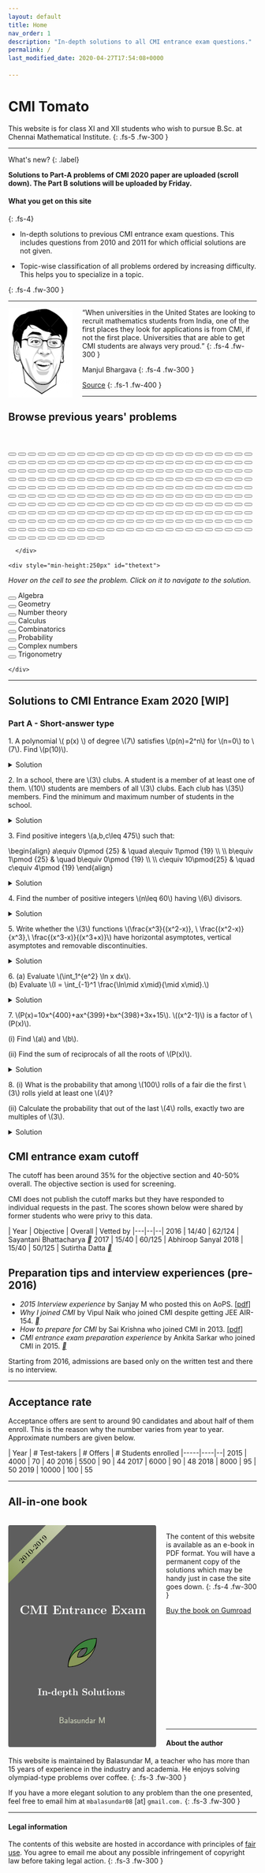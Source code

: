 ```yaml
---
layout: default
title: Home
nav_order: 1
description: "In-depth solutions to all CMI entrance exam questions."
permalink: /
last_modified_date: 2020-04-27T17:54:08+0000

---
```



# CMI Tomato

This website is for class XI and XII students who wish to pursue B.Sc. at Chennai Mathematical Institute.
{: .fs-5 .fw-300 }

---

What's new?
{: .label}

<p>
<b>Solutions to Part-A problems of CMI 2020 paper are uploaded (scroll down). The Part B solutions will be uploaded by Friday.</b>
</p>





#### What you get on this site
{: .fs-4}

- In-depth solutions to previous CMI entrance exam questions. This includes questions from 2010 and 2011 for which official solutions are not given.

- Topic-wise classification of all problems ordered by increasing difficulty. This helps you to specialize in a topic.

<!--
- Practice questions that are in a similar vein as the entrance exam questions.
-->
{: .fs-4 .fw-300 }



---
<img src="/assets/images/manjul_bhargava.png" style="float:left;margin-right:20px;width=50px"/>

<q>When universities in the United States are looking to recruit mathematics students
from India, one of the first places they look for applications is from CMI, if not the first place. Universities that are able to get CMI students are always very proud.</q>
{: .fs-4 .fw-300 }





Manjul Bhargava
{: .fs-4 .fw-300 }

[Source](https://www.youtube.com/watch?v=FsdZLme1fj0&t=2870s)
{: .fs-1 .fw-400  }

---


<!--
      <button class="button button2" onclick="location.href='/docs/algebra/solvability/#integers-in-a-function-range';" onmouseover = "display('A01_2010')"></button>
-->


<div id="palette1">
<h2>Browse previous years' problems</h2>

<br>

  <div class="palette">
      <div class="palette-keys">



<button class="button trigonometry" onclick="location.href='/docs/trigonometry/#an-easy-problem';" onmouseover = "display('A1_2010')"></button>
<button class="button algebra" onclick="location.href='/docs/algebra/polynomials/#parity-of-a-polynomial';" onmouseover = "display('A2_2010')"></button>
<button class="button calculus" onclick="location.href='/docs/calculus/limits/#vanilla-application-of-lhospital';" onmouseover = "display('A3_2010')"></button>
<button class="button combinatorics" onclick="location.href='/docs/combinatorics/#progression-of-squares';" onmouseover = "display('A4_2010')"></button>
<button class="button numbers" onclick="location.href='/docs/number_theory/modulo_arithmetic/#fermats-little-theorem';" onmouseover = "display('A5_2010')"></button>
<button class="button combinatorics" onclick="location.href='/docs/combinatorics/#easy-induction';" onmouseover = "display('A6_2010')"></button>
<button class="button algebra" onclick="location.href='/docs/algebra/solvability/#symmetric-log-reciprocals';" onmouseover = "display('A7_2010')"></button>
<button class="button combinatorics" onclick="location.href='/docs/combinatorics/#pigeon-hole-principle';" onmouseover = "display('A8_2010')"></button>
<button class="button algebra" onclick="location.href='/docs/algebra/polynomials/#repeated-roots';" onmouseover = "display('A9_2010')"></button>
<button class="button trigonometry" onclick="location.href='/docs/trigonometry/#trignometric-triangle-inequality';" onmouseover = "display('A10_2010')"></button>
<button class="button numbers" onclick="location.href='/docs/geometry/number_theory/irrationality/#rationality-preserving-operations';" onmouseover = "display('A11_2010')"></button>
<button class="button geometry" onclick="location.href='/docs/geometry/triangles/#rhombus-within-a-triangle';" onmouseover = "display('A12_2010')"></button>
<button class="button complex" onclick="location.href='/docs/complex_numbers/#power-of-a-complex-number';" onmouseover = "display('A13_2010')"></button>
<button class="button white"></button>
<button class="button numbers" onclick="location.href='/docs/number_theory/modulo_arithmetic/#pigeon-hole-principle';" onmouseover = "display('B1_2010')"></button>
<button class="button geometry" onclick="location.href='/docs/geometry/triangles/#midpoint-of-a-median';" onmouseover = "display('B2_2010')"></button>
<button class="button combinatorics" onclick="location.href='/docs/combinatorics/#just-count';" onmouseover = "display('B3_2010')"></button>
<button class="button geometry" onclick="location.href='/docs/geometry/triangles/#rational-triangle';" onmouseover = "display('B4_2010')"></button>
<button class="button calculus" onclick="location.href='/docs/calculus/integrals/#a-perplexing-integral';" onmouseover = "display('B5_2010')"></button>
<button class="button geometry" onclick="location.href='/docs/geometry/circles/#intersecting-circles';" onmouseover = "display('B6_2010')"></button>
<button class="button geometry" onclick="location.href='/docs/geometry/coordinate_system/#line-passing-through-an-ap';" onmouseover = "display('B7_2010')"></button>
<button class="button blank"></button>
<button class="button blank"></button>
<button class="button blank"></button>
<button class="button blank"></button>
<button class="button blank"></button>
<button class="button combinatorics" onclick="location.href='/docs/combinatorics/#letter-arrangement';" onmouseover = "display('A1_2011')"></button>
<button class="button geometry" onclick="location.href='/docs/geometry/triangles/#a-chord-within-a-rectangle';" onmouseover = "display('A2_2011')"></button>
<button class="button trigonometry" onclick="location.href='/docs/trigonometry/#intersection-of-a-line-and-periodic-function-ii';" onmouseover = "display('A3_2011')"></button>
<button class="button algebra" onclick="location.href='/docs/algebra/binomial/#am-gm-inequality';" onmouseover = "display('A4_2011')"></button>
<button class="button calculus" onclick="location.href='/docs/calculus/derivatives/#differentiable-piece-function';" onmouseover = "display('A5_2011')"></button>
<button class="button algebra" onclick="location.href='/docs/algebra/polynomials/#roots-of-a-quadratic';" onmouseover = "display('A6_2011')"></button>
<button class="button algebra" onclick="location.href='/docs/algebra/polynomials/#01-polynomial';" onmouseover = "display('A7_2011')"></button>
<button class="button blank"></button>
<button class="button blank"></button>
<button class="button blank"></button>
<button class="button blank"></button>
<button class="button blank"></button>
<button class="button blank"></button>
<button class="button white"></button>
<button class="button combinatorics" onclick="location.href='/docs/combinatorics/#handshake-party';" onmouseover = "display('B1_2011')"></button>
<button class="button algebra" onclick="location.href='/docs/algebra/binomial/#largest-coefficient';" onmouseover = "display('B2_2011')"></button>
<button class="button numbers" onclick="location.href='/docs/number_theory/prime_factorization/#six-consecutive-numbers';" onmouseover = "display('B3_2011')"></button>
<button class="button combinatorics" onclick="location.href='/docs/combinatorics/#serendipitous-sum';" onmouseover = "display('B4_2011')"></button>
<button class="button algebra" onclick="location.href='/docs/algebra/polynomials/#degree-constraint-on-the-polynomial';" onmouseover = "display('B5_2011')"></button>
<button class="button combinatorics" onclick="location.href='/docs/combinatorics/#impossible-solid';" onmouseover = "display('B6_2011')"></button>
<button class="button calculus" onclick="location.href='/docs/calculus/integrals/#volume-of-a-cave';" onmouseover = "display('B7_2011')"></button>
<button class="button algebra" onclick="location.href='/docs/algebra/polynomials/#only-one-real-root';" onmouseover = "display('B8_2011')"></button>
<button class="button calculus" onclick="location.href='/docs/calculus/derivatives/#rolles-theorem-ii';" onmouseover = "display('B9_2011')"></button>
<button class="button numbers" onclick="location.href='/docs/number_theory/prime_factorization/#two-variables-one-equation';" onmouseover = "display('B10_2011')"></button>
<button class="button calculus" onclick="location.href='/docs/calculus/limits/#surjective-if-and-only-if-injective';" onmouseover = "display('B11_2011')"></button>
<button class="button geometry" onclick="location.href='/docs/geometry/circles/#an-old-russian-problem';" onmouseover = "display('B12_2011')"></button>
<button class="button trigonometry" onclick="location.href='/docs/trigonometry/#intersection-of-a-line-and-periodic-function-i';" onmouseover = "display('A1_2012')"></button>
<button class="button calculus" onclick="location.href='/docs/calculus/derivatives/#rolles-theorem-i';" onmouseover = "display('A2_2012')"></button>
<button class="button numbers" onclick="location.href='/docs/geometry/number_theory/irrationality/#irrational-fraction';" onmouseover = "display('A3_2012')"></button>
<button class="button calculus" onclick="location.href='/docs/calculus/limits/#lhospital-again';" onmouseover = "display('A4_2012')"></button>
<button class="button probability" onclick="location.href='/docs/probability/#tinkus-chocolate';" onmouseover = "display('A5_2012')"></button>
<button class="button blank"></button>
<button class="button blank"></button>
<button class="button blank"></button>
<button class="button blank"></button>
<button class="button blank"></button>
<button class="button blank"></button>
<button class="button blank"></button>
<button class="button blank"></button>
<button class="button white"></button>
<button class="button algebra" onclick="location.href='/docs/algebra/polynomials/#find-a-rational-polynomial-with-a-given-a-root';" onmouseover = "display('B1_2012')"></button>
<button class="button geometry" onclick="location.href='/docs/geometry/triangles/#midpoints-of-a-quadrilateral';" onmouseover = "display('B2_2012')"></button>
<button class="button combinatorics" onclick="location.href='/docs/combinatorics/#intersection-family';" onmouseover = "display('B3_2012')"></button>
<button class="button calculus" onclick="location.href='/docs/calculus/integrals/#riemann-sum';" onmouseover = "display('B4_2012')"></button>
<button class="button complex" onclick="location.href='/docs/complex_numbers/#trigonometric-values-via-complex-numbers';" onmouseover = "display('B5_2012')"></button>
<button class="button geometry" onclick="location.href='/docs/geometry/triangles/#matching-pairs-of-points';" onmouseover = "display('B6_2012')"></button>
<button class="button numbers" onclick="location.href='/docs/number_theory/modulo_arithmetic/#pigeon-hole-on-pairs';" onmouseover = "display('B7_2012')"></button>
<button class="button algebra" onclick="location.href='/docs/algebra/polynomials/#polynomial-that-gives-only-prime-powers';" onmouseover = "display('B8_2012')"></button>
<button class="button combinatorics" onclick="location.href='/docs/combinatorics/#function-composition';" onmouseover = "display('B9_2012')"></button>
<button class="button blank"></button>
<button class="button blank"></button>
<button class="button blank"></button>
<button class="button calculus" onclick="location.href='/docs/calculus/derivatives/#one-to-one-i';" onmouseover = "display('A1_2013')"></button>
<button class="button calculus" onclick="location.href='/docs/calculus/derivatives/#continuity';" onmouseover = "display('A2_2013')"></button>
<button class="button geometry" onclick="location.href='/docs/geometry/circles/#circumcenter-and-orthocenter';" onmouseover = "display('A3_2013')"></button>
<button class="button algebra" onclick="location.href='/docs/algebra/polynomials/#sum-of-squares-polynomial';" onmouseover = "display('A4_2013')"></button>
<button class="button combinatorics" onclick="location.href='/docs/combinatorics/#seating-boys-and-girls';" onmouseover = "display('A5_2013')"></button>
<button class="button calculus" onclick="location.href='/docs/calculus/integrals/#vanilla-integrals';" onmouseover = "display('A6_2013')"></button>
<button class="button complex" onclick="location.href='/docs/complex_numbers/#complex-triangle';" onmouseover = "display('A7_2013')"></button>
<button class="button probability" onclick="location.href='/docs/probability/#sampling-a-quadratic';" onmouseover = "display('A8_2013')"></button>
<button class="button calculus" onclick="location.href='/docs/calculus/derivatives/#rolles-theorem-iii';" onmouseover = "display('A9_2013')"></button>
<button class="button calculus" onclick="location.href='/docs/calculus/derivatives/#asymptotes-of-a-function';" onmouseover = "display('A10_2013')"></button>
<button class="button blank"></button>
<button class="button blank"></button>
<button class="button blank"></button>
<button class="button white"></button>
<button class="button geometry" onclick="location.href='/docs/geometry/triangles/#isoceles-triangle';" onmouseover = "display('B1_2013')"></button>
<button class="button geometry" onclick="location.href='/docs/geometry/coordinate_system/#find-a-curve-given-the-tangent';" onmouseover = "display('B2_2013')"></button>
<button class="button numbers" onclick="location.href='/docs/number_theory/prime_factorization/#prime-factorization-and-perfect-squares-again';" onmouseover = "display('B3_2013')"></button>
<button class="button algebra" onclick="location.href='/docs/algebra/polynomials/#polynomials-that-exponentiate';" onmouseover = "display('B4_2013')"></button>
<button class="button calculus" onclick="location.href='/docs/calculus/derivatives/#span-of-the-a-function';" onmouseover = "display('B5_2013')"></button>
<button class="button combinatorics" onclick="location.href='/docs/combinatorics/#difference-equations-iii';" onmouseover = "display('B6_2013')"></button>
<button class="button blank"></button>
<button class="button blank"></button>
<button class="button blank"></button>
<button class="button blank"></button>
<button class="button blank"></button>
<button class="button blank"></button>
<button class="button numbers" onclick="location.href='/docs/geometry/number_theory/irrationality/#summations';" onmouseover = "display('A1_2014')"></button>
<button class="button calculus" onclick="location.href='/docs/calculus/integrals/#convergence-of-etextquadratic';" onmouseover = "display('A2_2014')"></button>
<button class="button calculus" onclick="location.href='/docs/calculus/derivatives/#differentiability-i';" onmouseover = "display('A3_2014')"></button>
<button class="button geometry" onclick="location.href='/docs/geometry/coordinate_system/#tangent-to-a-cubic';" onmouseover = "display('A4_2014')"></button>
<button class="button probability" onclick="location.href='/docs/probability/#vertex-in-a-polygon';" onmouseover = "display('A5_2014')"></button>
<button class="button numbers" onclick="location.href='/docs/number_theory/prime_factorization/#prime-factorization-and-divisibility';" onmouseover = "display('A6_2014')"></button>
<button class="button calculus" onclick="location.href='/docs/calculus/derivatives/#application-of-rolle's-theorem';" onmouseover = "display('A7_2014')"></button>
<button class="button algebra" onclick="location.href='/docs/algebra/polynomials/#find-the-remainders';" onmouseover = "display('A8_2014')"></button>
<button class="button complex" onclick="location.href='/docs/complex_numbers/#maximum-and-minimum-of-an-average';" onmouseover = "display('A9_2014')"></button>
<button class="button geometry" onclick="location.href='/docs/geometry/triangles/#triangle-construction';" onmouseover = "display('A10_2014')"></button>
<button class="button geometry" onclick="location.href='/docs/geometry/circles/#cyclic-polygon';" onmouseover = "display('A11_2014')"></button>
<button class="button calculus" onclick="location.href='/docs/calculus/derivatives/#longest-diagonal-in-a-box';" onmouseover = "display('A12_2014')"></button>
<button class="button blank"></button>
<button class="button white"></button>
<button class="button geometry" onclick="location.href='/docs/geometry/coordinate_system/#mix-a-sin-and-a-circle';" onmouseover = "display('B1_2014')"></button>
<button class="button numbers" onclick="location.href='/docs/geometry/number_theory/irrationality/#a-polynomial-integer';" onmouseover = "display('B2_2014')"></button>
<button class="button combinatorics" onclick="location.href='/docs/combinatorics/#count-the-number-of-functions';" onmouseover = "display('B3_2014')"></button>
<button class="button calculus" onclick="location.href='/docs/calculus/integrals/#differentiability-challenge';" onmouseover = "display('B4_2014')"></button>
<button class="button algebra" onclick="location.href='/docs/algebra/polynomials/#difference-equations';" onmouseover = "display('B5_2014')"></button>
<button class="button geometry" onclick="location.href='/docs/geometry/circles/#quadrilateral-with-circles';" onmouseover = "display('B6_2014')"></button>
<button class="button blank"></button>
<button class="button blank"></button>
<button class="button blank"></button>
<button class="button blank"></button>
<button class="button blank"></button>
<button class="button blank"></button>
<button class="button algebra" onclick="location.href='/docs/algebra/solvability/#charity';" onmouseover = "display('A1_2015')"></button>
<button class="button combinatorics" onclick="location.href='/docs/combinatorics/#ordered-binary-strings';" onmouseover = "display('A2_2015')"></button>
<button class="button numbers" onclick="location.href='/docs/number_theory/gcd/#magic-number';" onmouseover = "display('A3_2015')"></button>
<button class="button calculus" onclick="location.href='/docs/calculus/derivatives/#double-derivatives';" onmouseover = "display('A4_2015')"></button>
<button class="button algebra" onclick="location.href='/docs/algebra/polynomials/#polynomial-with-positive-coefficients';" onmouseover = "display('A5_2015')"></button>
<button class="button geometry" onclick="location.href='/docs/geometry/coordinate_system/#circles-with-pythagoras';" onmouseover = "display('A6_2015')"></button>
<button class="button algebra" onclick="location.href='/docs/algebra/binomial/#coefficient-ratio';" onmouseover = "display('A7_2015')"></button>
<button class="button combinatorics" onclick="location.href='/docs/combinatorics/#number-plates';" onmouseover = "display('A8_2015')"></button>
<button class="button trigonometry" onclick="location.href='/docs/trigonometry/#a-saw-tooth-function';" onmouseover = "display('A9_2015')"></button>
<button class="button complex" onclick="location.href='/docs/complex_numbers/#roots-of-unity-i';" onmouseover = "display('A10_2015')"></button>
<button class="button probability" onclick="location.href='/docs/probability/#conditional-probability';" onmouseover = "display('A11_2015')"></button>
<button class="button blank"></button>
<button class="button blank"></button>
<button class="button white"></button>
<button class="button calculus" onclick="location.href='/docs/calculus/limits/#polynomial-and-limits';" onmouseover = "display('B1_2015')"></button>
<button class="button algebra" onclick="location.href='/docs/algebra/binomial/#points-on-a-sphere';" onmouseover = "display('B2_2015')"></button>
<button class="button numbers" onclick="location.href='/docs/number_theory/prime_factorization/#when-is-a2-a-divisible-by-10000';" onmouseover = "display('B3_2015')"></button>
<button class="button calculus" onclick="location.href='/docs/calculus/integrals/#slowing-slope-changing-function';" onmouseover = "display('B4_2015')"></button>
<button class="button numbers" onclick="location.href='/docs/number_theory/gcd/#euclidean-algorithm';" onmouseover = "display('B5_2015')"></button>
<button class="button geometry" onclick="location.href='/docs/geometry/circles/#straight-edge-with-circle';" onmouseover = "display('B6_2015')"></button>
<button class="button blank"></button>
<button class="button blank"></button>
<button class="button blank"></button>
<button class="button blank"></button>
<button class="button blank"></button>
<button class="button blank"></button>
<button class="button combinatorics" onclick="location.href='/docs/combinatorics/#logical-puzzle';" onmouseover = "display('A1_2016')"></button>
<button class="button algebra" onclick="location.href='/docs/algebra/solvability/#gdp-vs-per-capita-gdp';" onmouseover = "display('A2_2016')"></button>
<button class="button numbers" onclick="location.href='/docs/number_theory/gcd/#totient-function';" onmouseover = "display('A3_2016')"></button>
<button class="button combinatorics" onclick="location.href='/docs/combinatorics/#count-the-steps';" onmouseover = "display('A4_2016')"></button>
<button class="button trigonometry" onclick="location.href='/docs/trigonometry/#use-of-telescoping';" onmouseover = "display('A5_2016')"></button>
<button class="button calculus" onclick="location.href='/docs/calculus/derivatives/#irrationality-and-continuity';" onmouseover = "display('A6_2016')"></button>
<button class="button numbers" onclick="location.href='/docs/number_theory/gcd/#gcd-application';" onmouseover = "display('A7_2016')"></button>
<button class="button algebra" onclick="location.href='/docs/algebra/polynomials/#integer-valued-polynomials';" onmouseover = "display('A8_2016')"></button>
<button class="button calculus" onclick="location.href='/docs/calculus/derivatives/#continuity-on-tangents-and-secants';" onmouseover = "display('A9_2016')"></button>
<button class="button geometry" onclick="location.href='/docs/geometry/triangles/#triangle-with-segments';" onmouseover = "display('A10_2016')"></button>
<button class="button blank"></button>
<button class="button blank"></button>
<button class="button blank"></button>
<button class="button white"></button>
<button class="button probability" onclick="location.href='/docs/probability/#test-preparation';" onmouseover = "display('B1_2016')"></button>
<button class="button geometry" onclick="location.href='/docs/geometry/coordinate_system/#circle-touching-a-parabola';" onmouseover = "display('B2_2016')"></button>
<button class="button calculus" onclick="location.href='/docs/calculus/integrals/#definite-integral';" onmouseover = "display('B3_2016')"></button>
<button class="button combinatorics" onclick="location.href='/docs/combinatorics/#pairwise-sums-of-a-set';" onmouseover = "display('B4_2016')"></button>
<button class="button algebra" onclick="location.href='/docs/algebra/polynomials/#given-the-remainders-find-the-polynomials';" onmouseover = "display('B5_2016')"></button>
<button class="button numbers" onclick="location.href='/docs/number_theory/prime_factorization/#primes-in-an-algebraic-equation-';" onmouseover = "display('B6_2016')"></button>
<button class="button blank"></button>
<button class="button blank"></button>
<button class="button blank"></button>
<button class="button blank"></button>
<button class="button blank"></button>
<button class="button blank"></button>
<button class="button geometry" onclick="location.href='/docs/geometry/circles/#circle-inside-a-triangle-inside-a-circle';" onmouseover = "display('A1_2017')"></button>
<button class="button combinatorics" onclick="location.href='/docs/combinatorics/#distribute-oranges-in-boxes';" onmouseover = "display('A2_2017')"></button>
<button class="button calculus" onclick="location.href='/docs/calculus/integrals/#sweep-volume';" onmouseover = "display('A3_2017')"></button>
<button class="button numbers" onclick="location.href='/docs/number_theory/gcd/#sample-a-divisor';" onmouseover = "display('A4_2017')"></button>
<button class="button algebra" onclick="location.href='/docs/algebra/polynomials/#roots-of-a-quartic-polynomial';" onmouseover = "display('A5_2017')"></button>
<button class="button calculus" onclick="location.href='/docs/calculus/derivatives/#inflection-point';" onmouseover = "display('A6_2017')"></button>
<button class="button calculus" onclick="location.href='/docs/calculus/integrals/#absolute-integrals';" onmouseover = "display('A7_2017')"></button>
<button class="button algebra" onclick="location.href='/docs/algebra/solvability/#solutions-to-simultaneous-equations';" onmouseover = "display('A8_2017')"></button>
<button class="button calculus" onclick="location.href='/docs/calculus/limits/#smallest-prime-factor-function';" onmouseover = "display('A9_2017')"></button>
<button class="button calculus" onclick="location.href='/docs/calculus/limits/#continuity-of-two-functions';" onmouseover = "display('A10_2017')"></button>
<button class="button blank"></button>
<button class="button blank"></button>
<button class="button blank"></button>
<button class="button white"></button>
<button class="button trigonometry" onclick="location.href='/docs/trigonometry/#roots-of-unity-to-rescue';" onmouseover = "display('B1_2017')"></button>
<button class="button geometry" onclick="location.href='/docs/geometry/coordinate_system/#intersecting-planes';" onmouseover = "display('B2_2017')"></button>
<button class="button calculus" onclick="location.href='/docs/calculus/derivatives/#strange-question';" onmouseover = "display('B3_2017')"></button>
<button class="button numbers" onclick="location.href='/docs/number_theory/modulo_arithmetic/#perfect-square-in-a-sequence';" onmouseover = "display('B4_2017')"></button>
<button class="button combinatorics" onclick="location.href='/docs/combinatorics/#coloring-integers';" onmouseover = "display('B5_2017')"></button>
<button class="button geometry" onclick="location.href='/docs/geometry/triangles/#square-inside-a-hexagon';" onmouseover = "display('B6_2017')"></button>
<button class="button blank"></button>
<button class="button blank"></button>
<button class="button blank"></button>
<button class="button blank"></button>
<button class="button blank"></button>
<button class="button blank"></button>
<button class="button geometry" onclick="location.href='/docs/geometry/circles/#progression-of-circles';" onmouseover = "display('A1_2018')"></button>
<button class="button algebra" onclick="location.href='/docs/algebra/solvability/#integers-in-a-function-range';" onmouseover = "display('A2_2018')"></button>
<button class="button algebra" onclick="location.href='/docs/algebra/solvability/#solving-a-cubic-root-equation';" onmouseover = "display('A3_2018')"></button>
<button class="button calculus" onclick="location.href='/docs/calculus/integrals/#a-routine-substitution';" onmouseover = "display('A4_2018')"></button>
<button class="button numbers" onclick="location.href='/docs/number_theory/modulo_arithmetic/#difference-of-squares';" onmouseover = "display('A5_2018')"></button>
<button class="button complex" onclick="location.href='/docs/complex_numbers/#counting-roots-in-a-quadrant';" onmouseover = "display('A6_2018')"></button>
<button class="button algebra" onclick="location.href='/docs/algebra/polynomials/#find-the-possible-coefficients-given-the-roots';" onmouseover = "display('A7_2018')"></button>
<button class="button geometry" onclick="location.href='/docs/geometry/triangles/#non-congruent-triangles-with-fixed-perimeter';" onmouseover = "display('A8_2018')"></button>
<button class="button algebra" onclick="location.href='/docs/algebra/polynomials/#recursive-polynomial';" onmouseover = "display('A9_2018')"></button>
<button class="button trigonometry" onclick="location.href='/docs/trigonometry/#repeated-saw-tooth';" onmouseover = "display('A10_2018')"></button>
<button class="button blank"></button>
<button class="button blank"></button>
<button class="button blank"></button>
<button class="button white"></button>
<button class="button combinatorics" onclick="location.href='/docs/combinatorics/#smart-induction';" onmouseover = "display('B1_2018')"></button>
<button class="button algebra" onclick="location.href='/docs/algebra/solvability/#solve-pxqx--1';" onmouseover = "display('B2_2018')"></button>
<button class="button combinatorics" onclick="location.href='/docs/combinatorics/#function-on-integers';" onmouseover = "display('B3_2018')"></button>
<button class="button geometry" onclick="location.href='/docs/geometry/triangles/#segments-inside-a-triangle';" onmouseover = "display('B4_2018')"></button>
<button class="button combinatorics" onclick="location.href='/docs/combinatorics/#combinations-with-gaps';" onmouseover = "display('B5_2018')"></button>
<button class="button numbers" onclick="location.href='/docs/number_theory/gcd/#carrom-board-math';" onmouseover = "display('B6_2018')"></button>
<button class="button blank"></button>
<button class="button blank"></button>
<button class="button blank"></button>
<button class="button blank"></button>
<button class="button blank"></button>
<button class="button blank"></button>
<button class="button numbers" onclick="location.href='/docs/number_theory/prime_factorization/#number-of-divisors';" onmouseover = "display('A1_2019')"></button>
<button class="button calculus" onclick="location.href='/docs/calculus/derivatives/#a-simple-substitution';" onmouseover = "display('A2_2019')"></button>
<button class="button calculus" onclick="location.href='/docs/calculus/derivatives/#maximize-area-of-a-rectangle';" onmouseover = "display('A3_2019')"></button>
<button class="button combinatorics" onclick="location.href='/docs/combinatorics/#sum-of-a-finite-series';" onmouseover = "display('A4_2019')"></button>
<button class="button probability" onclick="location.href='/docs/probability/#squares-on-a-chessboard';" onmouseover = "display('A5_2019')"></button>
<button class="button numbers" onclick="location.href='/docs/number_theory/modulo_arithmetic/#is-a-square';" onmouseover = "display('A6_2019')"></button>
<button class="button combinatorics" onclick="location.href='/docs/combinatorics/#broken-calculator';" onmouseover = "display('A7_2019')"></button>
<button class="button combinatorics" onclick="location.href='/docs/combinatorics/#first-ascent';" onmouseover = "display('A8_2019')"></button>
<button class="button calculus" onclick="location.href='/docs/calculus/limits/#limit-of-a-log-of-an-exponent';" onmouseover = "display('A9_2019')"></button>
<button class="button calculus" onclick="location.href='/docs/calculus/integrals/#continuity-based-on-integral-conditions';" onmouseover = "display('A10_2019')"></button>
<button class="button blank"></button>
<button class="button blank"></button>
<button class="button blank"></button>
<button class="button white"></button>
<button class="button combinatorics" onclick="location.href='/docs/combinatorics/#count-the-number-of-functions-ii';" onmouseover = "display('B1_2019')"></button>
<button class="button complex" onclick="location.href='/docs/complex_numbers/#counting-the-roots-outside-a-disk';" onmouseover = "display('B2_2019')"></button>
<button class="button calculus" onclick="location.href='/docs/calculus/integrals/#routine-definite-integral-in-disguise';" onmouseover = "display('B3_2019')"></button>
<button class="button geometry" onclick="location.href='/docs/geometry/circles/#interior-point-in-a-parallelogram';" onmouseover = "display('B4_2019')"></button>
<button class="button trigonometry" onclick="location.href='/docs/trigonometry/#geometric-interpretation-of-algebraic-expressions';" onmouseover = "display('B5_2019')"></button>
<button class="button calculus" onclick="location.href='/docs/calculus/integrals/#leibniz-rule';" onmouseover = "display('B6_2019')"></button>
<button class="button blank"></button>
<button class="button blank"></button>
<button class="button blank"></button>
<button class="button blank"></button>
<button class="button blank"></button>
<button class="button blank"></button>


      </div>
  </div>

<p>


    <div style="min-height:250px" id="thetext">

<i>Hover on the cell to see the problem. Click on it to navigate to the solution.</i><br>

<button class="button algebra"></button> Algebra <br>
<button class="button geometry"></button> Geometry <br>
<button class="button numbers"></button> Number theory <br>
<button class="button calculus"></button> Calculus<br>
<button class="button combinatorics"></button> Combinatorics <br>
<button class="button probability"></button> Probability <br>
<button class="button complex"></button> Complex numbers <br>
<button class="button trigonometry"></button> Trigonometry<br>

    </div>
</p>

</div>


<hr>



## Solutions to CMI Entrance Exam 2020 [WIP]

### Part A - Short-answer type

<p>
1. A polynomial \( p(x) \) of degree \(7\) satisfies \(p(n)=2^n\) for \(n=0\) to \(7\).  Find \(p(10)\).
</p>

<details><summary>Solution</summary>

<p>
Let us define the <i>binomial polynomial</i> \( \binom{x}{k} \) as follows:

\[ \binom{x}{k} := \frac{1}{k!} \times x\times (x-1)\times\cdots(x-(k-1)) \]

for \( k>0 \) and 1 for \( k=0 \). Now consider the 7-degree polynomial \( g(x) \) defined as:

\[ g(x) := \binom{x}{0} + \binom{x}{1} +\cdots + \binom{x}{7} \]

The value of \( g(x) \) is same as \( p(x) \) for \(x=0\) to \(7\). Recall that if two \(n\)-degree polynomials agree on \(n+1\) points they must be identical. So, \( g(x) = p(x) \).

\begin{align}
p(10) & = g(10) = \binom{10}{0} + \binom{10}{1} +\cdots + \binom{10}{7} \\
& =\: 2^{10} - \left[ \binom{10}{8} +\binom{10}{9}+ \binom{10}{10} \right] \\
& =\: 2^{10} - \left( 45+10+1\right) \\
& = 968
\end{align}

</p>

</details>



<p>
2. In a school, there are \(3\) clubs. A student is a member of at least one of them. \(10\) students are members of all \(3\) clubs. Each club has \(35\) members. Find the minimum and maximum number of students in the school.
</p>

<details><summary>Solution</summary>
<p>
Let us split the students into three categories:

<ul>
<li><i>A-members:</i> Students who belong to one club.</li>
<li><i>B-members:</i> Students who belong to two clubs.</li>
<li><i>C-members:</i> Students who belong to three clubs.</li>
</ul>

</p>

<p>
Each club has 35 slots out of which C-members take up 10 slots. The remaining 25 slots in each club
have be to filled with either A or B-members.
</p>

<p>
<i>Maxima. </i> In order to maximize the number of students we pick only A members. So 75 A-members fill up the remaining slots.
The total number of students is then 85.
</p>


<p>
<i>Minima. </i> There are 75 remaining slots. Each B-student fills up two slots, so there must be at least one A-member. Notice that three B-members
can fill up 2 slots of each club. So, 36 B-members can fill up 24 of the remaining slots in each club. The remaining empty slots can be filled up by one B-member
and one A-member. So we have 10 C-members, 37 B-members and 1 A-member in all the clubs. In total there are 48 students.
</p>

</details>





<p>
3. Find positive integers \(a,b,c\leq 475\) such that:
</p>

<p>
\begin{align}
a\equiv 0\pmod {25} & \quad a\equiv 1\pmod {19} \\ \\
b\equiv 1\pmod {25} & \quad b\equiv 0\pmod {19} \\ \\
c\equiv 10\pmod{25} & \quad c\equiv 4\pmod {19}
\end{align}
</p>


<details><summary>Solution</summary>

<div style="margin-top:10px; margin-bottom: 10px; padding: 10px; border: 1px solid #cce ; border-radius: 4px;">

<h3>Background: Chinese remainder theorem (CRT)</h3>

<p>
We want to find a \(p\) such that:

\begin{align}
p \equiv p_{1} &\: \left(\bmod\; n_{1}\right) \\
p \equiv p_{2} &\: \left(\bmod\; n_{2}\right)
\end{align}

where \(n_{1}\) and \(n_{2}\) are coprime.

Bezout's theorem proves the existence of two integers \(m_{1}\) and \(m_{2}\) such that:

\[ m_{1} n_{1}+m_{2} n_{2}=1 \]

The integers \(m_{1}\) and \(m_{2}\) can be found by the extended Euclidean algorithm.

A solution is given by

\[ p=p_{1} m_{2} n_{2}+p_{2} m_{1} n_{1} \]

Further, the solution is unique modulo \(n_1n_2\).
</p>
</div>

The numbers 25 and 19 are co-prime and we can apply CRT directly to our problem.

\[ -3\times 25 + 4\times 19 = 1 \]

So we have:

\begin{align}
n_1 &= 25 &  n_2 &= 19 \\
m_1 &= -3 &  m_2 &= 4
\end{align}

We apply the formula to get the values of \(a,b\) and \(c\).

\begin{align}
a &= 0\times 76 + 1 \times -75 = -75 = 400 \pmod{475} \\
b &= 1\times 76 + 0 \times -75 = 76  \\
c &= 10\times 76 + 4 \times -75 = 460 \pmod{475}
\end{align}

</details>


<p>
4. Find the number of positive integers \(n\leq 60\) having \(6\) divisors.
</p>

<details><summary>Solution</summary>
<p>
Suppose the prime factorization of \(n\) is \(p_1^{a_1}p_2^{a_2}\cdots p_k^{a_k}\), then \(n\) has \( (a_1+1)(a_2+1)\cdots (a_k+1) \) factors. If \(n\)
has six factors, its prime factorizaton must be of the form \(p_1p_2^{2}\). There are eight numbers less than 60 that satisfy this condition:
</p>

<p>
\[ 2\cdot3^2, 2\cdot 5^2, 3\cdot2^2, 5\cdot 2^2, 5\cdot 3^2, 7\cdot 2^2, 11\cdot 2^2 \mbox{ and } 13\cdot 2^2 \]
</p>

</details>






<!--
<b>2</b> | - | - | \\(2\cdot 3^2\\) | \\(2\cdot 5^2\\) |  |   |
<b>3</b> | \\(3\cdot 2^2\\)| - |  |  |  |
-->





<p>
5. Write whether the \(3\) functions \(\frac{x^3}{(x^2-x)}, \ \frac{(x^2-x)}{x^3},\ \frac{(x^3-x)}{(x^3+x)}\) have horizontal asymptotes, vertical asymptotes and removable discontinuities.
</p>


<details><summary>Solution</summary>




<div style="margin-top:10px; margin-bottom: 10px; padding: 10px; border: 1px solid #cce ; border-radius: 4px;">

<h4>How to find a horizontal asymptote?</h4>

Let us consider the case when the given function is of the form:

\[ f(x) = \frac{a_1x^m+a_2x^{m-1}+\cdots+a_m}{b_1x^n+b_2x^{n-1}+\cdots+b_n} \]

<ul>
<li>If \(m> n\), then there is no horizontal asymptote. </li>
<li>If \(m< n\), then \(y=0\) a horizontal asymptote. </li>
<li>If \(m=n\), then \(y=a_1/b_1\) a horizontal asymptote.</li>
</ul>
</div>


We can apply this directly to the given functions. The first function has no horizontal asymptotes. The second and third functions have
\(y=0\) and \(y=1\) as their horizontal asymptotes, respectively.

<div style="margin-top:10px; margin-bottom: 10px; padding: 10px; border: 1px solid #cce ; border-radius: 4px;">
<h4>How to find a vertical asymptote?</h4>
Vertical asymptotes occur at those points where the denominator is zero and the numerator is non-zero.
</div>

<p>
The first two functions have \(x=1\) and \(x=0\) as their vertical asymptotes. The denominator is always positive for the third function, so there
are no vertical asymptotes for this function.
</p>

<h4>Removable discontinuities</h4>
<p>
In all the functions, the term \(x\) can be factored out from the numerator and the denominator.
Hence, \(x=0\) is a removable discontinuity for all the functions.
</p>


</details>



<p>
6. (a) Evaluate \(\int_1^{e^2} \ln x dx\). <br>
(b) Evaluate \(I = \int_{-1}^1 \frac{\ln\mid x\mid}{\mid x\mid}.\)
</p>

<details><summary>Solution</summary>

<p>
(a)
\begin{align}
\int_1^{e^2} \ln x \: \mbox{d}x &= x\ln x - x \rvert_{1}^{e^2}   \\
&= [e^2\ln e - e^2] -[ 1\ln 1 - 1]  \\
&= e^2+1
\end{align}
</p>

<p>
(b) Since \(|x| = |-x|\), we have:

\begin{align}
\frac{I}{2} &=  \int_{0}^1 \frac{\ln x}{x} \mbox{d}x \\
&= \left. \frac{(\ln x)^2}{2} \right \rvert_{0}^{1} \\
&= \frac{(\ln 1)^2}{2} - \frac{ (\ln 0)^2 }{2}  \\
&=0-\infty \\
\therefore I &= -\infty
\end{align}




</p>



</details>


<p>
7. \(P(x)=10x^{400}+ax^{399}+bx^{398}+3x+15\).
\((x^2-1)\) is a factor of \(P(x)\).
</p>

<p>
(i) Find \(a\) and \(b\).
</p>

<p>
(ii) Find the sum of reciprocals of all the roots of \(P(x)\).
</p>


<details><summary>Solution</summary>

<p>
(i) Since \((x^2-1)\) is a factor of \(P(x)\), we must have \( P(1)=P(-1)=0\).  We get two equations:

\begin{align}
P(1) = 10 + a + b + 3 + 15 = 0 \\
P(-1) = 10 - a + b - 3 + 15 = 0
\end{align}

By solving the above equations we get \(a=-3\) and \(b=-25\).
</p>


<p>
(ii) By Vieta's formulas, only the ultimate and the penunltimate coefficents matter. The sum turns out to be \(-1/5\).
</p>

</details>






<p>
8. (i) What is the probability that among \(100\) rolls of a fair die the first \(3\) rolls yield at least one \(4\)?
</p>

<p>
(ii) Calculate the probability that out of the last \(4\) rolls, exactly two are multiples of \(3\).
</p>

<details><summary>Solution</summary>

<p>
(i) The probability that none of the first three rolls have a 4 is \( (5/6)^3 \). So the required probability is \(1 - (5/6)^3\).
</p>

<p></p>

<p>
(ii) Let \(S\) be the number of ways in which four rolls can have exactly two multiples of 3. The required probability \(P\) is then \(S/6^4\).
</p>

<p> Let us calculate \(S\). Two positions can be picked in \( \binom{4}{2} \)
ways. These two positions can have either a 3 or a 6. So the favorable positions can be filled in \( \binom{4}{2}\times 2^2 \) ways. The other two positions can have either 1, 2, 4 or 6. So they
can be filled in \( 4^2\) ways. Hence we have:

\[ P = \frac{  \binom{4}{2}\times 4 \times 4 \times 4  }{6^4} = \frac{2}{3}^3 = \frac{8}{27} \]

</p>

</details>


<!--

### Part B - Subjective questions


<p>
1. We have four cyclic points \(A\), \(B\), \(C\) and \(D\). \(AC\) and \(BD\) are  the diameters of the circle.
\(AB =12 \)cm and \(BC = 5\)cm. \(P\) is a point on the arc joining \(A\) & \(B\) which does not contain \(C\) and \(D\).
\(AP = a\), \(BP = b\), \(CP = c\) and \(DP = d\).  Find \(\frac {a+b}{c+d}\)  and  \(\frac {a-b}{d-c}\).
</p>


<p style="text-align:center;">
<img src="/assets/images/ptolemy_cmi_admission_2020.svg">
</p>

<details><summary>Solution</summary>

<p>Since \(AC\) and \(DB\) are diameters, \( \angle ABC \) and \( \angle DAB \) must be right angles. Hence, \(ABCD\) is a rectangle with
a diagonal whose length is 13 cm.</p>



<p>
Applying Ptolemy's theorem to trapezoids \(APBC\) and \(APBD\), we get the following two equations, respectively.
</p>

<p>
\begin{align}
12c = 13b + 5a \\
12d = 13a + 5b
\end{align}
</p>

Adding the two equations, we get \( 12(c+d) = 18(a+b) \).

\[ \boxed{  \frac{a+b}{c+d} = \frac{2}{3}  } \]

Since \(DB\) is a diameter, \( \angle DPB = 90^\circ \). Similarly, since \(AC\) is a diameter, \(\angle APC=90^\circ \). Applying Pythagoras
theorem to triangles \(DPB\) and \(APC\) we get:


\begin{align}
b^2 + d^2 = 13^2 \\
a^2 + c^2 = 13^2
\end{align}


\begin{align}
a^2 - b^2 &= d^2 - c^2 \\
(a+b)(a-b) &= (d-c)(d+c) \\\\
\frac{a-b}{d-c} &= \frac{c+d}{a+b}
\end{align}



\[ \boxed{ \frac{a-b}{d-c} = \frac{3}{2} } \]


</details>




<p>
2. (i) Let \(z=e^{\frac{2i\pi}{n}}\) where \(n\geq 2\) is a positive integer. Prove that \(\sum_{k=0}^{n-1}z^k=0.\)
</p>




<details><summary>Solution</summary>

<p>
Since \(z^n=1\), we have \(z^n-1=0\).
</p>

<p>
\[ z^n-1 = (z^{n-1} + z^{n-2} + \cdots + 1)(z-1) = 0 \]
</p>

<p>For \(n\geq 2 \), \(z\neq 1\). So the first factor must be zero. This proves the statement.
</p>
</details>



<p>
2. (ii) Prove that \(\cos 1^\circ + \cos 41^\circ + \cos 81^\circ + \cdots + \cos 321^\circ = 0\)
</p>


<details><summary>Solution</summary>

<p>
\begin{align}
A &:= \cos 1^\circ + \cos 41^\circ + \cos 81^\circ + \cdots + \cos 321^\circ \\
B &:= \sin 1^\circ + \sin 41^\circ + \sin 81^\circ + \cdots + \sin 321^\circ \\
\end{align}
</p>


<p>
Notice that \(40^\circ=2\pi/9\). Let \( \theta = 1^\circ = \pi/180 \). Then:
</p>

<p>
\[ A+iB = e^{i\theta} \left( \sum_{k=0}^{8} e^{ \frac{2\pi i}{9}k } \right) \]
</p>

<p>
From problem 2(i), we know that RHS of the above equation is zero. Since \(A\) and \(B\) are real numbers, both of
them must be individually zero. In particular, \(A=0\), which proves the statement.
</p>


</details>






<p>
3. A Spider is moving along the curve \(y=x^3\) in the positive \(x-\)direction. It moves along the curve with a constant speed of \(10\) cm per second.
The spider has woven a web that connects it to the origin. The strand connecting it to the origin is taut. Find the rate of increase of the length of
the strand when \(x=\frac{1}{2}\).
</p>

<p style="text-align:center;">
<img src="/assets/images/cubic_curve.svg">
</p>


<details><summary>Solution</summary>
Let \(v_x\) and \(v_y\) define the horizontal and vertical components of the velocity of the spider. Since the speed of the spider is constant we have:

\[ \sqrt{v_x^2 + v_y^2} = 10 \mbox{ cm/s} \]


\begin{align}
y &= x^3 \\
\frac{dy}{dt} &= 3x^2 \frac{dx}{dt} \\
v_y &= 3x^2 v_x
\end{align}

When the spider is at \(x=1/2\), we have \( v_y = 3v_x/4 \). Since the speed is constant:

\begin{align}
\sqrt{ v_x^2 + \frac{9v_x^2}{16}  }  &= 10\\
\sqrt{ \frac{25v_x^2}{16} }  &= 10 \\
\frac{5v_x}{4} &= 10 \\
v_x &= 8 \mbox{ cm/s} \\
v_y &= 3v_x/4  = 6 \mbox{ cm/s}
\end{align}

We know the velocity at \(x=1/2\). Let us calculate \(dl/dt\), the rate of increase of the strand length at that moment.

\begin{align}
l  &= \sqrt{ x^2 + y^2 } \\
\frac{dl}{dt} &= \frac{1}{2\sqrt{ x^2 + y^2 }} \left(  2x\frac{dx}{dt} + 2y\frac{dy}{dt}  \right) \\\\
&= \frac{1}{\sqrt{ (1/2)^2 + (1/8)^2 }} \left(  \frac{1}{2}\cdot 8  +  \frac{1}{8} \cdot 6  \right) \\\\
&= \frac{4+3/4}{ \sqrt{\frac{1}{2^2}+\frac{1}{8^2}} } \\
&= \frac{38}{\sqrt{17}}\\
\frac{dl}{dt}&\approx 9.2 \mbox{ cm/s}
\end{align}
</details>



<p>
4. i) A continuous function \(f(x)\) has the property that \(f(x^2)=f(x)^2.\) If the domain of \(f\) is \([0,1]\) and \(f(0)\neq 0,\) then show that \(f\) is unique and find \(f.\)
</p>

<details><summary>Solution</summary>

<p>
Since \(f(0)\) is non-zero, \(f(0)=f(0)^2 \implies f(0)=1\). Since \(f(x) = f(\sqrt{x})^2 \), the range of \(f\) is non-negative.
We will show that \(f(x)=1\).
</p>

<p>
Let \(p\in (0,1)\) be an arbitrary point and \(f(p) = q\).

\begin{align}
f(p^2) &= f(p)^2 = q^2 \\
f(p^4) &= q^4 \\
&\vdots \\
f(p^{2^n}) &= q^{2^n}
\end{align}

Since \(|p|< 1\) the  sequence \({p^{2^n}}\) converges to 0 as \(n\rightarrow \infty\). Since the function is continuous:

\[ f(0) = 1 = \lim_{n\rightarrow \infty} q^{2^n} \]

The sequence \(q^{2^n}\)  must converge to 1. This is possible only if \(q=1\). By continuity, \(f(1)=1\) too.
Therefore, the conditions imply that \(f\) is unique and that \(f(x)=1\).

</p>

</details>



<p>
ii) Consider the same property of \(f,\) but the domain of the function being \((0,\infty).\) Show that either \(f(x)=0\ \forall x\) or \(f(x)\neq 0\) \(\forall\) \(x.\)
</p>



<details><summary>Solution</summary>

<p>The proof is similar to the previous proof. For \(x=1\) we have:



\[f(1^2) = f(1)^2 \implies f(1)(f(1)-1) = 0\]

So \(f(1)\) is either 0 or 1.

</p>




<p><b>Lemma.</b> If \(f(1)=0\), then \(f(x)=0\).<br>

<i>Proof.</i>

For a contradiction, let us say there exists a point \(p\) such that \(f(p)=q\), where \(q>0\).

\begin{align}
f(\sqrt{p})^2 &= f(p) = q \\
f(\sqrt{p}) &= \sqrt{q} \\
f(p^{ 1/2^n } ) &= q^{1/2^n} \\
\lim_{n\rightarrow \infty} f(p^{ 1/2^n } ) &= q^{1/2^n} \\
f(1) &= 1 \;\;\;\; \mbox{ (a contradiction) }\;\; \square
\end{align}
</p>


<p><b>Lemma.</b> If \(f(1)=1\), then \(f(x) \neq 0 \;\forall x\).<br>

<i>Proof.</i>

For a contradiction, let us say there exists a point \(p\) such that \(f(p)=0\).

\begin{align}
f(\sqrt{p})^2 &= f(p) = 0 \\
f(\sqrt{p}) &= 0 \\
f(p^{ 1/2^n }) &= 0  \;\;\;\;\mbox{ (by induction)}\\
\lim_{n\rightarrow \infty} f(p^{ 1/2^n } ) &= 0 \\
f(1) &= 0 \;\;\;\; \mbox{ (a contradiction) }\;\; \square
\end{align}
</p>


</details>



<p>
iii) Show that there exist infinitely many continuous functions \(f(x)\) with the same property and with domain \((0,\infty)\) such that \(\int_0^{\infty}f(x)dx<1.\)
</p>


<details><summary>Solution</summary>
<p>
For any \(p>4\), the following function satisfies the conditions:

\[
    f(x) = \left\{\begin{array}{lr}
        x& \text{for } 0 < x \leq 1\\
        x^{-p} & \text{for } 1 < x < \infty \\
        \end{array} \right.
  \]

</p>

<p>
\begin{align}
\int_0^{\infty}f(x)dx &= \int_0^{1}x dx + \int_1^{\infty} x^{-p} dx   \\\\
&= \left. \frac{x^2}{2} \right \rvert_{0}^{1} \; +\;  \left. \frac{x^{-p+1}}{-p+1} \right \rvert_{1}^{\infty}   \\\\
&= \frac{1}{2} + \frac{1}{p-1} \\\\
&< \frac{5}{6} \;\;\;\mbox{ since }\; p>4
\end{align}
</p>





</details>


<p>
5. A monic polynomial has the following property: If \(r\) is a root, then \(r^2 -4\) is also a root. Let us denote this property by \(\tau\).
</p>



<p>
(i) Prove that there are exactly six such quadratic polynomials and find them.
</p>


<details><summary>Solution</summary>

<p>
<i>Notation.</i> Let \(f(x):=x^2-4\). Let \(\alpha_1\) and \(\alpha_2\) be the roots of the equation \(f(x)=x\).
The values of the roots are:

\[ \alpha_1 = \left( \frac{1+\sqrt{17}}{2} \right) \;\;\;\alpha_2 = \left( \frac{1-\sqrt{17}}{2}  \right) \]

Suppose \(p(x)\) is a quadratic polynomial that has the property \(\tau\). Let \(r_1\) and \(r_2\) be the roots of \(p(x)\). The constraint
on the problem means that \(f(r_1) = r_1\mbox{ or } r_2\) and \(f(r_2) = r_1\mbox{ or }r_2\). We can find the candidate polynomials by enumerating all
four cases. The polynomials obtained are are numbered from (i) to (vi) in the table below.
</p>




| Case   | Possible \\(p(x)\\) |
| \\( f(r_1)=r_1 \\) and  \\( f(r_2)=r_2 \\) |  (i) \\( r_1=r_2=\alpha_1 \implies p(x) = (x-\alpha_1)^2 \\) <br><br> (ii) \\( r_1=r_2=\alpha_2 \implies p(x) = (x-\alpha_2)^2 \\) <br><br> (iii) \\( r_1=\alpha_1 \\)  and  \\(r_2=\alpha_2\\) \\(\;\implies p(x) = x^2-x-4 \\)  |
| \\( f(r_1)=r_2 \\) and \\( f(r_2)=r_1 \\) with \\( r_1\neq r_2 \\)  | \\( r_1^2 - 4 = r_2 \;\;\;(1) \\) <br> \\(  r_2^2-4 = r_1 \;\;\;(2) \\) <br><br> Subtracting (2) from (1) we get: <br> \\( r_1^2 - r_2^2 = r_2 - r_1  \\) <br> \\( r_1+r_2 = -1 \\) <br> \\( r_2 = -r_1-1 \\) <br> \\( r_1^2-4 = -r_1-1 \\) <br> \\( r_2^2-4=-r_2-1 \\) <br> <br> (iv) The previous two equations imply that \\(r_1\\) and \\(r_2\\) are the roots of the quadratic \\(p(x)=x^2+x-3\\) |
| \\( f(r_1)=r_1 \\) and \\( f(r_2)=r_1 \\) |  \\( r_1^2 - 4 = r_1 \;\;\;(1) \\) <br> \\(  r_2^2-4 = r_1 \;\;\;(2) \\) <br><br> Equating LHS of (1) and (2) we get: <br> \\( r_1^2 = r_2^2 \\) <br> So either \\( r_1=r_2 \\) (Case 1) or \\(r_1=-r_2\\). <br> (v) \\(r_1 = \alpha_1\\) and \\(r_2=-\alpha_1 \\)  implies \\( p(x) =  x^2-\alpha_1^2 \\)  <br> (vi) \\(r_1 = \alpha_2\\) and \\(r_2=-\alpha_2 \\)  implies \\( p(x) =  x^2-\alpha_2^2 \\)  |
| \\( f(r_1)=r_2 \\) and \\( f(r_2)=r_2 \\) | Same as Case 3.  |



</details>

<p>
(ii) Consider the same property for cubic polynomials.  Given that there exist exactly two such monic cubic polynomials with property \(\tau,\) describe the process of finding them, but do not try to find the exact polynomials.
</p>


<details><summary>Solution</summary>
</details>


<p>
6. (i) Find the total number of anti-symmetric relations \(R\) from \(S \times S\) where \(S=\{1,2,3\cdots k\}.\)
</p>

<p>
Given: An anti-symmetric relation is defined as: \((a,b)\in R\implies (b,a)\notin R.\)
</p>


-->

## CMI entrance exam cutoff

The cutoff has been around 35% for the objective section and 40-50% overall. The objective section is used for screening.<br>

CMI does not publish the cutoff marks but they have responded to individual requests in the past. The scores shown below were shared by former students who were privy to this data.
<br>

<!--
[Subhayan Saha](https://www.quora.com/profile/Subhayan-Saha)
-->

| Year | Objective | Overall | Vetted by
|---|--|--|
2016 | 14/40 | 62/124 | Sayantani Bhattacharya [<i style="font-size:14px" class="fa">&#xf08e;</i>](https://www.quora.com/Why-there-is-no-interview-for-cmi-bsc-this-year)
2017 | 15/40 | 60/125 | Abhiroop Sanyal
2018 | 15/40 | 50/125 | Sutirtha Datta [<i style="font-size:14px" class="fa">&#xf08e;</i>](https://www.quora.com/If-the-CMI-selection-is-not-on-marks-then-what-do-they-look-for-from-the-answer-script)




## Preparation tips and interview experiences (pre-2016)


<!--
http://services.artofproblemsolving.com/download.php?id=YXR0YWNobWVudHMvMS8yLzgwZWIwOGVmNzE5YjU1ZjRkMjE5MzI4NTgwMDRmNjZmNTVmYzdlLnBkZg==&rn=TXkgaW50ZXJ2aWV3IGV4cGVyaWVuY2UucGRm
-->

- _2015 Interview experience_ by Sanjay M who posted this on AoPS. [[pdf]](/assets/images/sanjay_interview.pdf)
- _Why I joined CMI_  by Vipul Naik who joined CMI despite getting JEE AIR-154. [<i style="font-size:14px" class="fa">&#xf08e;</i>](https://vipulnaik.com/undergraduate-institution-selection/)
- _How to prepare for CMI_ by Sai Krishna who joined CMI in 2013. [[pdf]](https://www.cmi.ac.in/~saikrishnac/files/how-to-prepare-for-cmi.pdf)
- _CMI entrance exam preparation experience_  by Ankita Sarkar who joined CMI in 2015. [<i style="font-size:14px" class="fa">&#xf08e;</i>](https://www.quora.com/How-did-Ankita-Sarkar-prepare-for-CMI-Entrance-exam-What-books-did-she-use)


Starting from 2016, admissions are based only on the written test and there is no interview.

---

## Acceptance rate

Acceptance offers are sent to around 90 candidates and about half of them enroll. This is the reason why the number varies from year to year. Approximate numbers are given below.

| Year | # Test-takers | # Offers | # Students enrolled
|-----|----|--|
2015 | 4000 | 70 | 40
2016 | 5500 | 90 | 44
2017 | 6000 | 90 | 48
2018 | 8000 | 95 | 50
2019 | 10000 | 100 | 55

---


## All-in-one book
<br>

<img src="/assets/images/cmi_tomato_cover.jpg" style="float:left;margin-right:20px;margin-top:0px;border-radius:1%"/>

The content of this website is available as an e-book in PDF format. You will have a permanent copy of the solutions which may be handy just in case the site
goes down.
{: .fs-4 .fw-300 }


<a href="https://gum.co/kBekW">Buy the book on Gumroad</a>


<br><br>
<br><br>
<br><br>
<br><br>
<br><br>
<br><br>




<!--
https://promys-india.org/resources/reading-list/
-->

---



#### About the author

This website is maintained by  Balasundar M, a teacher who has more than 15 years of experience in the industry and academia. He enjoys solving
olympiad-type problems over coffee.
{: .fs-3 .fw-300 }

If you have a more elegant solution to any problem than the one presented, feel free to email him at <code>mbalasundar08</code> [at] <code>gmail.com.</code>
{: .fs-3 .fw-300 }

---

#### Legal information

The contents of this website are hosted in accordance with principles of [fair use](https://www.copyright.gov/fls/fl102.html).
You agree to email me about any possible infringement of copyright law before taking legal action.
{: .fs-3 .fw-300 }

<!--
M. Balasundar is a participant in the Amazon Associates Program, an affiliate advertising program designed to provide a means for sites to earn advertising fees by advertising and linking to amazon.in.
{: .fs-3 .fw-300 }
-->




